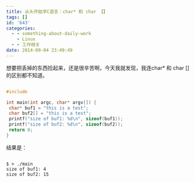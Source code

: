 ```yaml
---
title: 从头开始学C语言：char* 和 char 【】
tags: []
id: '643'
categories:
  - - something-about-daily-work
    - Linux
  - - 工作相关
date: 2014-09-04 23:49:49
---
```


想要把丢掉的东西捡起来，还是很辛苦啊，今天我就发现，我连char* 和 char []的区别都不知道。

```c

#include 

int main(int argc, char* argv[]) {
 char* buf1 = "this is a test";
 char buf2[] = "this is a test";
 printf("size of buf1: %d\n", sizeof(buf1));
 printf("size of buf2: %d\n", sizeof(buf2));
 return 0;
}

```

结果是：

```shell

$ > ./main
size of buf1: 4
size of buf2: 15

```
